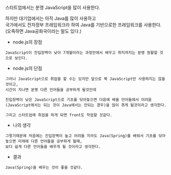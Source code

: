 스타트업에서는 분명 JavaScript을 많이 사용한다.

하지만 대기업에서는 아직 Java를 많이 사용하고  
국가에서도 전자정부 프레임워크라 하여 Java를 기반으로한 프레임워크를 사용한다.
(오죽하면 Java공화국이라는 말도 있다.)

- node.js의 장점
```
JavaScript이 진입장벽이 낮아 7개월이라는 과정안에서 배우고 취직까지는 분명 원활할 것으로 보인다.
```

- node.js의 단점
```
그러나 JavaScript으로 취업을 할 수는 있지만 앞으로 쭉 JavaScript만 사용하지는 않을것이고,
시간이 지나면 분명 다른 언어들을 공부하게 될것인데

진입장벽이 낮은 JavaScript으로 기초를 닦아놓으면 다음에 배울 언어들에서 어려움(JavaScript에서는 되는 것이 Java에서는 안되는 경우)을 많이 겪게 될것이라고 생각한다.

그리고 스타트업에 취업을 하게 되면 front도 작업할 것같다.
```

- 나의 생각
```
그렇기때문에 처음에는 진입장벽이 높고 어려울 지라도 Java(Spring)를 배워서 기초를 닦아놓으면 미래에 다른 언어들을 공부하게 될때,
보다 쉽게 다른 언어들을 배우게 될 것이라고 생각한다.
```

- 결과
```
Java(Spring)을 배우는 것이 좋을 것같다.
```